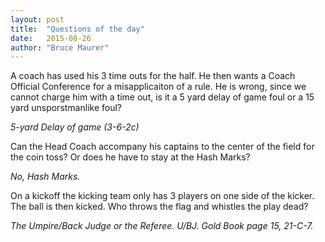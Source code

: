 ```yaml
---
layout: post
title:  "Questions of the day"
date:   2015-08-26
author: "Bruce Maurer"
---
```


A coach has used his 3 time outs for the half. He then wants a Coach Official
Conference for a misapplicaiton of a rule. He is wrong, since we cannot charge
him with a time out, is it a 5 yard delay of game foul or a 15 yard
unsporstmanlike foul?

*5-yard Delay of game (3-6-2c)*

Can the Head Coach accompany his captains to the center of the field for the
coin toss? Or does he have to stay at the Hash Marks?

*No, Hash Marks.*

On a kickoff the kicking team only has 3 players on one side of the kicker. The
ball is then kicked. Who throws the flag and whistles the play dead?

*The Umpire/Back Judge or the Referee. U/BJ. Gold Book page 15, 21-C-7.*
